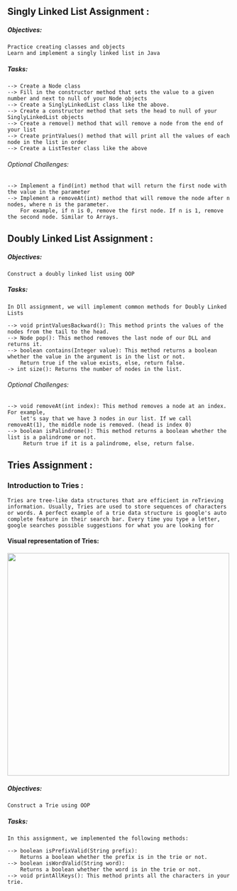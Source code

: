 ## Singly Linked List Assignment :
##### Objectives:
```
Practice creating classes and objects
Learn and implement a singly linked list in Java
```
##### Tasks:
```
--> Create a Node class
--> Fill in the constructor method that sets the value to a given number and next to null of your Node objects
--> Create a SinglyLinkedList class like the above.
--> Create a constructor method that sets the head to null of your SinglyLinkedList objects
--> Create a remove() method that will remove a node from the end of your list
--> Create printValues() method that will print all the values of each node in the list in order
--> Create a ListTester class like the above
```
###### Optional Challenges:
```
--> Implement a find(int) method that will return the first node with the value in the parameter
--> Implement a removeAt(int) method that will remove the node after n nodes, where n is the parameter.
    For example, if n is 0, remove the first node. If n is 1, remove the second node. Similar to Arrays.
```


## Doubly Linked List Assignment :
##### Objectives:
```
Construct a doubly linked list using OOP
```
##### Tasks:
```
In Dll assignment, we will implement common methods for Doubly Linked Lists

--> void printValuesBackward(): This method prints the values of the nodes from the tail to the head.
--> Node pop(): This method removes the last node of our DLL and returns it.
--> boolean contains(Integer value): This method returns a boolean whether the value in the argument is in the list or not.
    Return true if the value exists, else, return false.
-> int size(): Returns the number of nodes in the list.
```
###### Optional Challenges:
```
--> void removeAt(int index): This method removes a node at an index. For example,
    let's say that we have 3 nodes in our list. If we call removeAt(1), the middle node is removed. (head is index 0)
--> boolean isPalindrome(): This method returns a boolean whether the list is a palindrome or not.
     Return true if it is a palindrome, else, return false.
```


## Tries Assignment :
### Introduction to Tries : 
```
Tries are tree-like data structures that are efficient in reTrieving information. Usually, Tries are used to store sequences of characters or words. A perfect example of a trie data structure is google's auto complete feature in their search bar. Every time you type a letter, google searches possible suggestions for what you are looking for
```
#### Visual representation of Tries:
[<img src="https://github.com/MoneemSuibgui/Web_Fundamentals/assets/125930635/08f7ccea-7822-415d-b35d-b3c75090c30d" width="500"  />](./link/to/sql/file)



##### Objectives:
```
Construct a Trie using OOP
```
##### Tasks:
```
In this assignment, we implemented the following methods:

--> boolean isPrefixValid(String prefix):
    Returns a boolean whether the prefix is in the trie or not.
--> boolean isWordValid(String word):
    Returns a boolean whether the word is in the trie or not.
--> void printAllKeys(): This method prints all the characters in your trie.
```
